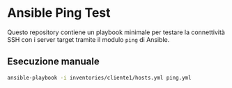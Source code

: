 # Ansible Ping Test

Questo repository contiene un playbook minimale per testare la connettività SSH con i server target tramite il modulo `ping` di Ansible.

## Esecuzione manuale

```bash
ansible-playbook -i inventories/cliente1/hosts.yml ping.yml

